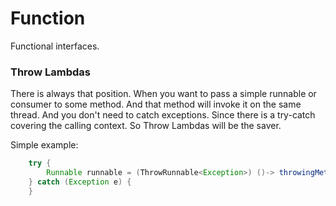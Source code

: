 # Function

Functional interfaces.

### Throw Lambdas
There is always that position. When you want to pass a simple runnable or consumer to some
method. And that method will invoke it on the same thread. And you don't need to catch 
exceptions. Since there is a try-catch covering the calling context. So Throw Lambdas will be 
the saver.

Simple example:

```java 
    try {
    	Runnable runnable = (ThrowRunnable<Exception>) ()-> throwingMethod();
    } catch (Exception e) {
    }
```